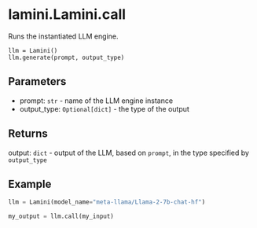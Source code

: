 # lamini.Lamini.call

Runs the instantiated LLM engine.

```
llm = Lamini()
llm.generate(prompt, output_type)
```

## Parameters

- prompt: `str` - name of the LLM engine instance
- output_type: `Optional[dict]` - the type of the output

## Returns

output: `dict` - output of the LLM, based on `prompt`, in the type specified by `output_type`

## Example

```python
llm = Lamini(model_name="meta-llama/Llama-2-7b-chat-hf")

my_output = llm.call(my_input)
```
